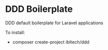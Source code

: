 # DDD Boilerplate
DDD default boilerplate for Laravel applications

To install: 

 - composer create-project ibltech/ddd
